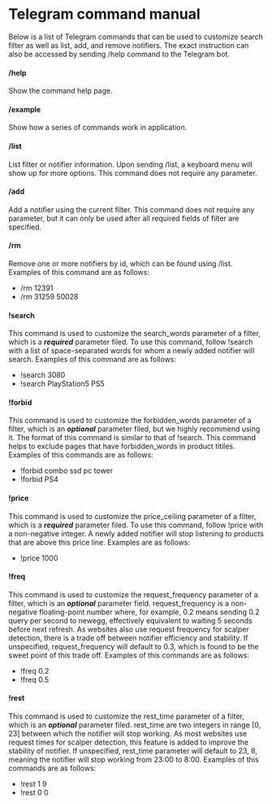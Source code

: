 # Telegram command manual

Below is a list of Telegram commands that can be used to customize search filter as well as list, add, and remove notifiers. The exact instruction can also be accessed by sending /help command to the Telegram bot.

#### /help ####
Show the command help page.

#### /example ####
Show how a series of commands work in application.

#### /list ####
List filter or notifier information. Upon sending /list, a keyboard menu will show up for more options. This command does not require any parameter. 

#### /add ####
Add a notifier using the current filter. This command does not require any parameter, but it can only be used after all required fields of filter are specified.

#### /rm ####
Remove one or more notifiers by id, which can be found using /list. Examples of this command are as follows:
- /rm 12391
- /rm 31259 50028

#### !search ####
This command is used to customize the search_words parameter of a filter, which is a ***required*** parameter filed. To use this command, follow !search with a list of space-separated words for whom a newly added notifier will search. Examples of this command are as follows:
- !search 3080 
- !search PlayStation5 PS5

#### !forbid ####
This command is used to customize the forbidden_words parameter of a filter, which is an ***optional*** parameter filed, but we highly recommend using it. The format of this command is similar to that of !search. This command helps to exclude pages that have forbidden_words in product titiles. Examples of this commands are as follows:
- !forbid combo ssd pc tower
- !forbid PS4

#### !price #### 
This command is used to customize the price_ceiling parameter of a filter, which is a ***required*** parameter filed. To use this command, follow !price with a non-negative integer. A newly added notifier will stop listening to products that are above this price line. Examples are as follows:
- !price 1000 

#### !freq ####
This command is used to customize the request_frequency parameter of a filter, which is an ***optional*** parameter field. request_frequency is a non-negative floating-point number where, for example, 0.2 means sending 0.2 query per second to newegg, effectively equivalent to waiting 5 seconds before next refresh. As websites also use request frequency for scalper detection, there is a trade off between notifier efficiency and stability. If unspecified, request_frequency will default to 0.3, which is found to be the sweet point of this trade off. Examples of this commands are as follows:
- !freq 0.2
- !freq 0.5

#### !rest ####
This command is used to customize the rest_time parameter of a filter, which is an ***optional*** parameter filed. rest_time are two integers in range [0, 23] between which the notifier will stop working. As most websites use request times for scalper detection, this feature is added to improve the stability of notifier. If unspecified, rest_time parameter will default to 23, 8, meaning the notifier will stop working from 23:00 to 8:00. Examples of this commands are as follows:
- !rest 1 9
- !rest 0 0





